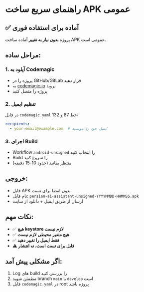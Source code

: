 # راهنمای سریع ساخت APK عمومی

## ✅ آماده برای استفاده فوری

پروژه **بدون نیاز به تغییر** آماده ساخت APK عمومی است.

## مراحل ساده:

### 1. آپلود به Codemagic
- پروژه را در GitHub/GitLab قرار دهید
- به [codemagic.io](https://codemagic.io) بروید
- پروژه را متصل کنید

### 2. تنظیم ایمیل
در فایل `codemagic.yaml` خط 87 و 132:
```yaml
recipients:
  - your-email@example.com  # ایمیل خود را بنویسید
```

### 3. اجرای Build
- Workflow `android-unsigned` را انتخاب کنید
- Build را شروع کنید
- منتظر بمانید (حدود 10-15 دقیقه)

## خروجی:
- فایل APK بدون امضا برای تست
- نام فایل: `persian-ai-assistant-unsigned-YYYYMMDD-HHMMSS.apk`
- ارسال از طریق ایمیل + دانلود از سایت

## نکات مهم:
- ✅ **هیچ keystore لازم نیست**
- ✅ **هیچ متغیر محیطی لازم نیست**  
- ✅ **فقط ایمیل را تغییر دهید**
- ⚠️ **فایل برای تست است، نه انتشار**

## اگر مشکلی پیش آمد:
1. Log های build را بررسی کنید
2. مطمئن شوید branch `main` یا `develop` است
3. فایل `codemagic.yaml` در root پروژه باشد
